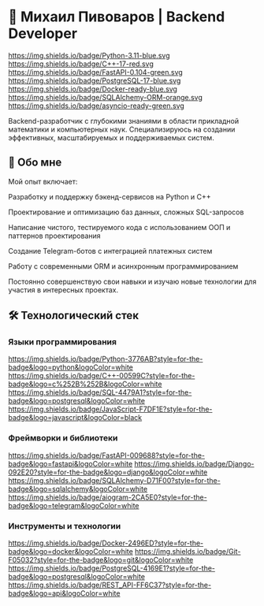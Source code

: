 # 👋 Михаил Пивоваров | Backend Developer

https://img.shields.io/badge/Python-3.11-blue.svg
https://img.shields.io/badge/C++-17-red.svg
https://img.shields.io/badge/FastAPI-0.104-green.svg
https://img.shields.io/badge/PostgreSQL-17-blue.svg
https://img.shields.io/badge/Docker-ready-blue.svg
https://img.shields.io/badge/SQLAlchemy-ORM-orange.svg
https://img.shields.io/badge/asyncio-ready-green.svg

Backend-разработчик с глубокими знаниями в области прикладной математики и компьютерных наук. Специализируюсь на создании эффективных, масштабируемых и поддерживаемых систем.

## 🚀 Обо мне
Мой опыт включает:

Разработку и поддержку бэкенд-сервисов на Python и C++

Проектирование и оптимизацию баз данных, сложных SQL-запросов

Написание чистого, тестируемого кода с использованием ООП и паттернов проектирования

Создание Telegram-ботов с интеграцией платежных систем

Работу с современными ORM и асинхронным программированием

Постоянно совершенствую свои навыки и изучаю новые технологии для участия в интересных проектах.

## 🛠️ Технологический стек
### Языки программирования
https://img.shields.io/badge/Python-3776AB?style=for-the-badge&logo=python&logoColor=white
https://img.shields.io/badge/C++-00599C?style=for-the-badge&logo=c%252B%252B&logoColor=white
https://img.shields.io/badge/SQL-4479A1?style=for-the-badge&logo=postgresql&logoColor=white
https://img.shields.io/badge/JavaScript-F7DF1E?style=for-the-badge&logo=javascript&logoColor=black

### Фреймворки и библиотеки
https://img.shields.io/badge/FastAPI-009688?style=for-the-badge&logo=fastapi&logoColor=white
https://img.shields.io/badge/Django-092E20?style=for-the-badge&logo=django&logoColor=white
https://img.shields.io/badge/SQLAlchemy-D71F00?style=for-the-badge&logo=sqlalchemy&logoColor=white
https://img.shields.io/badge/aiogram-2CA5E0?style=for-the-badge&logo=telegram&logoColor=white

### Инструменты и технологии
https://img.shields.io/badge/Docker-2496ED?style=for-the-badge&logo=docker&logoColor=white
https://img.shields.io/badge/Git-F05032?style=for-the-badge&logo=git&logoColor=white
https://img.shields.io/badge/PostgreSQL-4169E1?style=for-the-badge&logo=postgresql&logoColor=white
https://img.shields.io/badge/REST_API-FF6C37?style=for-the-badge&logo=api&logoColor=white
